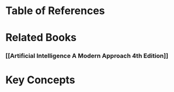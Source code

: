 # Table of References

# Related Books
### [[Artificial Intelligence A Modern Approach 4th Edition]]

# Key Concepts

